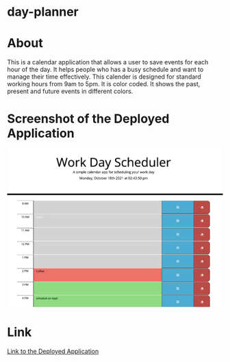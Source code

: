 # day-planner

# About
This is a calendar application that allows a user to save events for each hour of the day. It helps people who has a busy schedule and want to manage their time effectively. This calender is designed for standard working hours from 9am to 5pm. It is color coded. It shows the past, present and future events in different colors.

# Screenshot of the Deployed Application

![Deployed day planner](assets/images/screenshot.png)

# Link

[Link to the Deployed Application](https://hekmatsalehi.github.io/day-planner/)